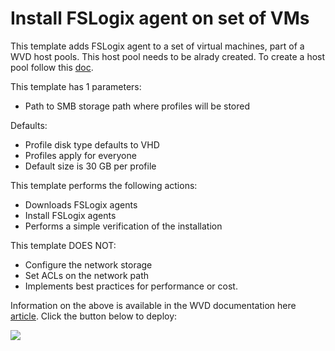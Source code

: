 # Install FSLogix agent on set of VMs

This template adds FSLogix agent to a set of virtual machines, part of a WVD host pools. This host pool needs to be alrady created.
To create a host pool follow this [doc](https://docs.microsoft.com/en-us/azure/virtual-desktop/create-host-pools-powershell).

This template has 1 parameters:
- Path to SMB storage path where profiles will be stored

Defaults:
- Profile disk type defaults to VHD
- Profiles apply for everyone
- Default size is 30 GB per profile

This template performs the following actions:
- Downloads FSLogix agents
- Install FSLogix agents
- Performs a simple verification of the installation
 
This template DOES NOT:
- Configure the network storage
- Set ACLs on the network path 
- Implements best practices for performance or cost.

Information on the above is available in the WVD documentation here [article](https://docs.microsoft.com/en-us/azure/virtual-desktop/create-host-pools-user-profile).
Click the button below to deploy:

<a href="https://portal.azure.com/#create/Microsoft.Template/uri/https:%2F%2Fraw.githubusercontent.com%2Fmadsamuel%2Fwvd%2Fmaster%2Ffslogix%20dsc%2Fazuredeploy.json" target="_blank">
    <img src="http://azuredeploy.net/deploybutton.png"/>
</a>
